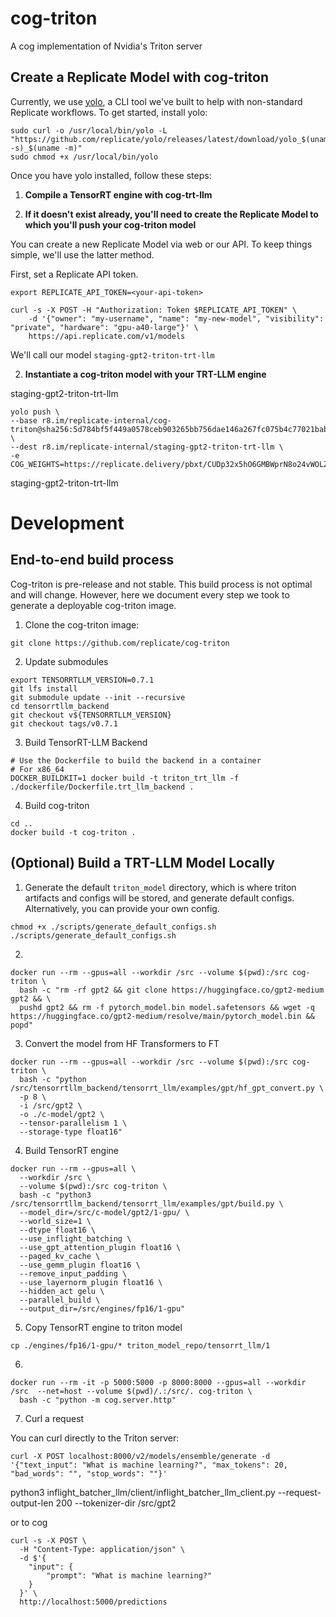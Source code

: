 # cog-triton
A cog implementation of Nvidia's Triton server

## Create a Replicate Model with cog-triton

Currently, we use [yolo](https://github.com/replicate/yolo), a CLI tool we've built to help with non-standard Replicate workflows. To get started, install yolo:

```
sudo curl -o /usr/local/bin/yolo -L "https://github.com/replicate/yolo/releases/latest/download/yolo_$(uname -s)_$(uname -m)"
sudo chmod +x /usr/local/bin/yolo
```

Once you have yolo installed, follow these steps:

1. **Compile a TensorRT engine with cog-trt-llm**

2. **If it doesn't exist already, you'll need to create the Replicate Model to which you'll push your cog-triton model**

You can create a new Replicate Model via web or our API. To keep things simple, we'll use the latter method.

First, set a Replicate API token.

```
export REPLICATE_API_TOKEN=<your-api-token>
```

```
curl -s -X POST -H "Authorization: Token $REPLICATE_API_TOKEN" \
    -d '{"owner": "my-username", "name": "my-new-model", "visibility": "private", "hardware": "gpu-a40-large"}' \
    https://api.replicate.com/v1/models 
```


We'll call our model `staging-gpt2-triton-trt-llm`

2. **Instantiate a cog-triton model with your TRT-LLM engine**

staging-gpt2-triton-trt-llm

```
yolo push \
--base r8.im/replicate-internal/cog-triton@sha256:5d784bf5f449a0578ceb903265bb756dae146a267fc075b4c77021babedc6637 \
--dest r8.im/replicate-internal/staging-gpt2-triton-trt-llm \
-e COG_WEIGHTS=https://replicate.delivery/pbxt/CUDp32x5hO6GMBWprN8o24vWOLZbnYm7AAoRTxLfe0CUfglkA/engine.tar
```


staging-gpt2-triton-trt-llm

# Development

## End-to-end build process 

Cog-triton is pre-release and not stable. This build process is not optimal and will change. However, here we document every step we took to generate a deployable cog-triton image.

1. Clone the cog-triton image:

```
git clone https://github.com/replicate/cog-triton 
```

2. Update submodules
```
export TENSORRTLLM_VERSION=0.7.1
git lfs install
git submodule update --init --recursive
cd tensorrtllm_backend
git checkout v${TENSORRTLLM_VERSION}
git checkout tags/v0.7.1
```

3. Build TensorRT-LLM Backend

```
# Use the Dockerfile to build the backend in a container
# For x86_64
DOCKER_BUILDKIT=1 docker build -t triton_trt_llm -f ./dockerfile/Dockerfile.trt_llm_backend .
```

4. Build cog-triton

```
cd ..
docker build -t cog-triton .
```

## (Optional) Build a TRT-LLM Model Locally

1. Generate the default `triton_model` directory, which is where triton artifacts and configs will be stored, and generate default configs. Alternatively, you can provide your own config.

```
chmod +x ./scripts/generate_default_configs.sh
./scripts/generate_default_configs.sh
```

2. 

```
docker run --rm --gpus=all --workdir /src --volume $(pwd):/src cog-triton \
  bash -c "rm -rf gpt2 && git clone https://huggingface.co/gpt2-medium gpt2 && \
  pushd gpt2 && rm -f pytorch_model.bin model.safetensors && wget -q https://huggingface.co/gpt2-medium/resolve/main/pytorch_model.bin && popd"
```

3. Convert the model from HF Transformers to FT

```
docker run --rm --gpus=all --workdir /src --volume $(pwd):/src cog-triton \
  bash -c "python /src/tensorrtllm_backend/tensorrt_llm/examples/gpt/hf_gpt_convert.py \
  -p 8 \
  -i /src/gpt2 \
  -o ./c-model/gpt2 \
  --tensor-parallelism 1 \
  --storage-type float16"
```

4. Build TensorRT engine

```
docker run --rm --gpus=all \
  --workdir /src \
  --volume $(pwd):/src cog-triton \
  bash -c "python3 /src/tensorrtllm_backend/tensorrt_llm/examples/gpt/build.py \
  --model_dir=/src/c-model/gpt2/1-gpu/ \
  --world_size=1 \
  --dtype float16 \
  --use_inflight_batching \
  --use_gpt_attention_plugin float16 \
  --paged_kv_cache \
  --use_gemm_plugin float16 \
  --remove_input_padding \
  --use_layernorm_plugin float16 \
  --hidden_act gelu \
  --parallel_build \
  --output_dir=/src/engines/fp16/1-gpu"
```

5. Copy TensorRT engine to triton model

```
cp ./engines/fp16/1-gpu/* triton_model_repo/tensorrt_llm/1
```

6. 

```
docker run --rm -it -p 5000:5000 -p 8000:8000 --gpus=all --workdir /src  --net=host --volume $(pwd)/.:/src/. cog-triton \
  bash -c "python -m cog.server.http"
```

7. Curl a request

You can curl directly to the Triton server:
```
curl -X POST localhost:8000/v2/models/ensemble/generate -d '{"text_input": "What is machine learning?", "max_tokens": 20, "bad_words": "", "stop_words": ""}'
```

python3 inflight_batcher_llm/client/inflight_batcher_llm_client.py --request-output-len 200 --tokenizer-dir /src/gpt2 


or to cog

```
curl -s -X POST \
  -H "Content-Type: application/json" \
  -d $'{
    "input": {
        "prompt": "What is machine learning?"
    }
  }' \
  http://localhost:5000/predictions
```
